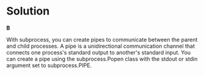 # Solution

**B**

With subprocess, you can create pipes to communicate between the parent and child processes. A pipe is a unidirectional communication channel that connects one process's standard output to another's standard input.
You can create a pipe using the subprocess.Popen class with the stdout or stdin argument set to subprocess.PIPE.
